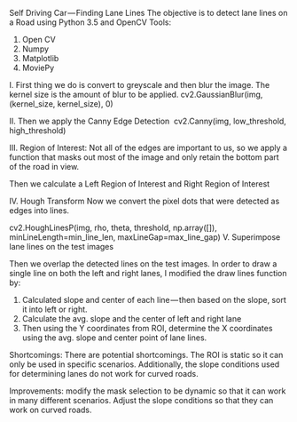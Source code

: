 Self Driving Car — Finding Lane Lines
The objective is to detect lane lines on a Road using Python 3.5 and OpenCV
Tools:
1. Open CV
2. Numpy
3. Matplotlib
3. MoviePy

I. First thing we do is convert to greyscale and then blur the image. The kernel size is the amount of blur to be applied.
cv2.GaussianBlur(img, (kernel_size, kernel_size), 0)

II. Then we apply the Canny Edge Detection 
cv2.Canny(img, low_threshold, high_threshold)

III. Region of Interest: Not all of the edges are important to us, so we apply a function that masks out most of the image and only retain the bottom part of the road in view.


Then we calculate a Left Region of Interest and Right Region of Interest


IV. Hough Transform Now we convert the pixel dots that were detected as edges into lines. 

cv2.HoughLinesP(img, rho, theta, threshold, np.array([]), minLineLength=min_line_len, maxLineGap=max_line_gap)
V. Superimpose lane lines on the test images

Then we overlap the detected lines on the test images. In order to draw a single line on both the left and right lanes, I modified the draw lines function by:

1. Calculated slope and center of each line — then based on the slope, sort it into left or right.
2. Calculate the avg. slope and the center of left and right lane
3. Then using the Y coordinates from ROI, determine the X coordinates using the avg. slope and center point of lane lines.

Shortcomings: There are potential shortcomings. The ROI is static so it can only be used in specific scenarios. Additionally, the slope conditions used for determining lanes do not work for curved roads.

Improvements: modify the mask selection to be dynamic so that it can work in many different scenarios. Adjust the slope conditions so that they can work on curved roads.
